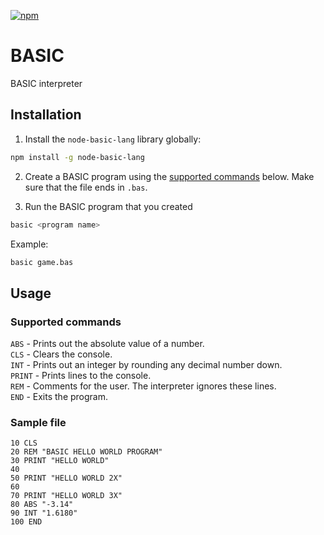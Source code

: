 [![npm](https://img.shields.io/npm/dw/node-basic-lang.svg)](https://www.npmjs.com/package/node-basic-lang)

# BASIC

BASIC interpreter

## Installation

1. Install the `node-basic-lang` library globally:

  ```bash
  npm install -g node-basic-lang
  ```

2. Create a BASIC program using the [supported commands](#supported-commands) below. Make sure that the file ends in `.bas`.

3. Run the BASIC program that you created

  ```bash
  basic <program name>
  ```
  
  Example:

  ```bash
  basic game.bas
  ```

## Usage

### Supported commands

`ABS` - Prints out the absolute value of a number.  
`CLS` - Clears the console.  
`INT` - Prints out an integer by rounding any decimal number down.  
`PRINT` - Prints lines to the console.  
`REM` - Comments for the user. The interpreter ignores these lines.  
`END` - Exits the program.

### Sample file

```bas
10 CLS
20 REM "BASIC HELLO WORLD PROGRAM"
30 PRINT "HELLO WORLD"
40
50 PRINT "HELLO WORLD 2X"
60
70 PRINT "HELLO WORLD 3X"
80 ABS "-3.14"
90 INT "1.6180"
100 END
```
